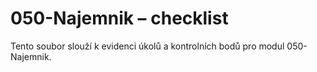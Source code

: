 # 050-Najemnik – checklist

Tento soubor slouží k evidenci úkolů a kontrolních bodů pro modul 050-Najemnik.